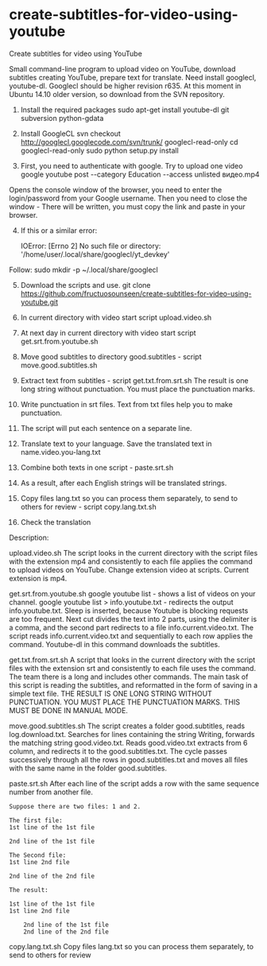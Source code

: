 # create-subtitles-for-video-using-youtube
Create subtitles for video using YouTube

Small command-line program to upload video on YouTube, download subtitles creating YouTube, prepare text for translate.
Need install googlecl, youtube-dl.
Googlecl should be higher revision r635.
At this moment in Ubuntu 14.10 older version, so download from the SVN repository.

1. Install the required packages
sudo apt-get install youtube-dl git subversion python-gdata

2. Install GoogleCL
    svn checkout http://googlecl.googlecode.com/svn/trunk/ googlecl-read-only
    cd googlecl-read-only
    sudo python setup.py install

3. First, you need to authenticate with google. Try to upload one video
    google youtube post --category Education --access unlisted видео.mp4

Opens the console window of the browser, you need to enter the login/password from your Google username.
Then you need to close the window - There will be written, you must copy the link and paste in your browser.

4. If this or a similar error:

    IOError: [Errno 2] No such file or directory: '/home/user/.local/share/googlecl/yt_devkey'

Follow:
    sudo mkdir -p ~/.local/share/googlecl

5. Download the scripts and use.
    git clone https://github.com/fructuosounseen/create-subtitles-for-video-using-youtube.git

6. In current directory with video start script upload.video.sh

7. At next day in current directory with video start script get.srt.from.youtube.sh

8. Move good subtitles to directory good.subtitles - script move.good.subtitles.sh

9. Extract text from subtitles - script get.txt.from.srt.sh
    The result is one long string without punctuation. You must place the punctuation marks.

10. Write punctuation in srt files. Text from txt files help you to make punctuation.

11. The script will put each sentence on a separate line.

12. Translate text to your language. Save the translated text in name.video.you-lang.txt

13. Combine both texts in one script - paste.srt.sh

14. As a result, after each English strings will be translated strings.

15. Copy files lang.txt so you can process them separately, to send to others for review - script copy.lang.txt.sh 

16. Check the translation

Description:

upload.video.sh
    The script looks in the current directory with the script files with the extension mp4 and consistently to each file applies the command to upload videos on YouTube.
    Change extension video at scripts. Current extension is mp4.

get.srt.from.youtube.sh
    google youtube list - shows a list of videos on your channel.
    google youtube list > info.youtube.txt - redirects the output info.youtube.txt.
    Sleep is inserted, because Youtube is blocking requests are too frequent.
    Next cut divides the text into 2 parts, using the delimiter is a comma, and the second part redirects to a file info.current.video.txt.
    The script reads info.current.video.txt and sequentially to each row applies the command. Youtube-dl in this command downloads the subtitles.

get.txt.from.srt.sh
    A script that looks in the current directory with the script files with the extension srt and consistently to each file uses the command. 
    The team there is a long and includes other commands.
    The main task of this script is reading the subtitles, and reformatted in the form of saving in a simple text file.
    THE RESULT IS ONE LONG STRING WITHOUT PUNCTUATION. YOU MUST PLACE THE PUNCTUATION MARKS. THIS MUST BE DONE IN MANUAL MODE.

move.good.subtitles.sh
    The script creates a folder good.subtitles, reads log.download.txt.
    Searches for lines containing the string Writing, forwards the matching string good.video.txt.
    Reads good.video.txt extracts from 6 column, and redirects it to the good.subtitles.txt.
    The cycle passes successively through all the rows in good.subtitles.txt and moves all files with the same name in the folder good.subtitles.

paste.srt.sh
    After each line of the script adds a row with the same sequence number from another file.

    Suppose there are two files: 1 and 2.

    The first file:
	1st line of the 1st file

	2nd line of the 1st file

    The Second file:
	1st line 2nd file

	2nd line of the 2nd file

    The result:

	1st line of the 1st file
	1st line 2nd file

        2nd line of the 1st file
        2nd line of the 2nd file

copy.lang.txt.sh
    Copy files lang.txt so you can process them separately, to send to others for review
